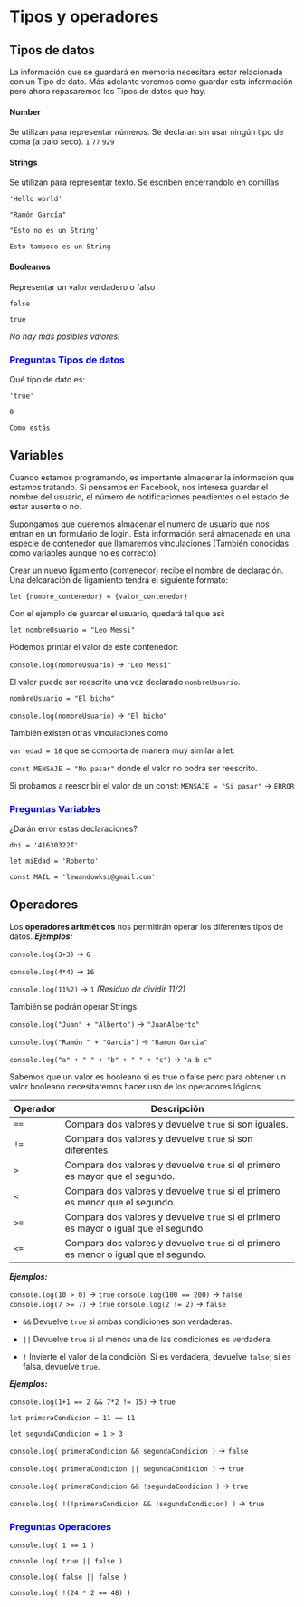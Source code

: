 # Tipos y operadores

## Tipos de datos
La información que se guardará en memoria necesitará estar relacionada con un Tipo de dato. Más adelante veremos como guardar esta información pero ahora repasaremos los Tipos de datos que hay.
#### Number
Se utilizan para representar números.
Se declaran sin usar ningún tipo de coma (a palo seco).
`1`
`77`
`929`

#### Strings
Se utilizan para representar texto.
Se escriben encerrandolo en comillas

`'Hello world'`

`"Ramón García"`

`"Esto no es un String'`

`Esto tampoco es un String`

#### Booleanos
Representar un valor verdadero o falso

`false`

`true`

*No hay más posibles valores!*

### <span style="color:blue">Preguntas Tipos de datos</span>
Qué tipo de dato es:

`'true'`

`0`

`Como estás`
## Variables
Cuando estamos programando, es importante almacenar la información que estamos tratando.
Si pensamos en Facebook, nos interesa guardar el nombre del usuario, el número de notificaciones pendientes o 
el estado de estar ausente o no.

Supongamos que queremos almacenar el numero de usuario que nos entran en un formulario de login.
Esta información será almacenada en una especie de contenedor que llamaremos vinculaciones (También conocidas como variables aunque no es correcto).

Crear un nuevo ligamiento (contenedor) recibe el nombre de declaración.
Una delcaración de ligamiento tendrá el siguiente formato:

`let {nombre_contenedor} = {valor_contenedor}`

Con el ejemplo de guardar el usuario, quedará tal que así:

`let nombreUsuario = "Leo Messi"`

Podemos printar el valor de este contenedor:

`console.log(nombreUsuario)` -> `"Leo Messi"`

El valor puede ser reescrito una vez declarado `nombreUsuario`.

`nombreUsuario = "El bicho"` 

`console.log(nombreUsuario)` -> `"El bicho"`


También existen otras vinculaciones como

`var edad = 18` que se comporta de manera muy similar a let.

`const MENSAJE = "No pasar"` donde el valor no podrá ser reescrito.

Si probamos a reescribir el valor de un const:
`MENSAJE = "Si pasar"` -> `ERROR`

### <span style="color:blue">Preguntas Variables</span>

¿Darán error estas declaraciones?

`dni = '41630322T'`

`let miEdad = 'Roberto'`

`const MAIL = 'lewandowksi@gmail.com'`

## Operadores
Los **operadores aritméticos** nos permitirán operar los diferentes tipos de datos.
***Ejemplos:***

`console.log(3+3)` -> `6`

`console.log(4*4)` -> `16`

`console.log(11%2)` -> `1`   *(Residuo de dividir 11/2)*

También se podrán operar Strings:

`console.log("Juan" + "Alberto")` -> `"JuanAlberto"`

`console.log("Ramón " + "Garcia")` -> `"Ramon Garcia"`

`console.log("a" + " " + "b" + " " + "c")` -> `"a b c"`




Sabemos que un valor es booleano si es true o false pero para obtener un valor booleano necesitaremos hacer uso de los operadores lógicos.

| Operador | Descripción |
| --- | --- |
| `==` | Compara dos valores y devuelve `true` si son iguales. |
| `!=` | Compara dos valores y devuelve `true` si son diferentes. |
| `>` | Compara dos valores y devuelve `true` si el primero es mayor que el segundo. |
| `<` | Compara dos valores y devuelve `true` si el primero es menor que el segundo. |
| `>=` | Compara dos valores y devuelve `true` si el primero es mayor o igual que el segundo. |
| `<=` | Compara dos valores y devuelve `true` si el primero es menor o igual que el segundo. |

***Ejemplos:***

`console.log(10 > 0)` -> `true`
`console.log(100 == 200)` -> `false`
`console.log(7 >= 7)` -> `true`
`console.log(2 != 2)` -> `false`

- `&&` Devuelve `true` si ambas condiciones son verdaderas.

- `||` Devuelve `true` si al menos una de las condiciones es verdadera.

- `!` Invierte el valor de la condición. Si es verdadera, devuelve `false`; si es falsa, devuelve `true`.


***Ejemplos:***

`console.log(1+1 == 2 && 7*2 != 15)` -> `true`

`let primeraCondicion = 11 == 11`

`let segundaCondicion = 1 > 3`

`console.log( primeraCondicion && segundaCondicion )` -> `false`

`console.log( primeraCondicion || segundaCondicion )` -> `true`

`console.log( primeraCondicion && !segundaCondicion )` -> `true`

`console.log( !(!primeraCondicion && !segundaCondicion) )` -> `true`

### <span style="color:blue">Preguntas Operadores</span>

`console.log( 1 == 1 )`

`console.log( true || false )`

`console.log( false || false )`

`console.log( !(24 * 2 == 48) )`